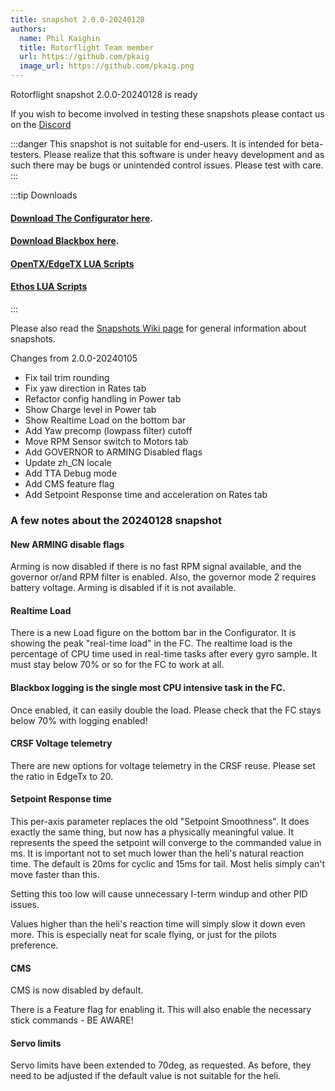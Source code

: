 ```yaml
---
title: snapshot 2.0.0-20240128
authors:
  name: Phil Kaighin
  title: Rotorflight Team member
  url: https://github.com/pkaig
  image_url: https://github.com/pkaig.png
---
```


Rotorflight snapshot 2.0.0-20240128 is ready

 If you wish to become involved in testing these snapshots please contact us on the [Discord](https://discord.gg/6QUySXdEvd)

:::danger
This snapshot is not suitable for end-users. It is intended for beta-testers. Please realize that this software is under heavy development and as such there may be bugs or unintended control issues. Please test with care.
:::


:::tip Downloads 
#### [Download The Configurator here](https://github.com/rotorflight/rotorflight-configurator/releases/tag/snapshot%2F2.0.0-20240128).  
#### [Download Blackbox here](https://github.com/rotorflight/rotorflight-blackbox/releases/tag/snapshot%2F2.0.0-20240128).  
#### [OpenTX/EdgeTX LUA Scripts](https://github.com/rotorflight/rotorflight-lua-scripts/releases/tag/snapshot%2F2.0.0-20240128)  
#### [Ethos LUA Scripts](https://github.com/rotorflight/rotorflight-lua-ethos/releases/tag/snapshot%2F2.0.0-20240128)
:::

Please also read the [Snapshots Wiki page](https://github.com/rotorflight/rotorflight/wiki/Snapshots) for general information about snapshots.


Changes from 2.0.0-20240105

* Fix tail trim rounding
* Fix yaw direction in Rates tab
* Refactor config handling in Power tab
* Show Charge level in Power tab
* Show Realtime Load on the bottom bar
* Add Yaw precomp (lowpass filter) cutoff
* Move RPM Sensor switch to Motors tab
* Add GOVERNOR to ARMING Disabled flags
* Update zh_CN locale
* Add TTA Debug mode
* Add CMS feature flag
* Add Setpoint Response time and acceleration on Rates tab


### A few notes about the 20240128 snapshot

#### New ARMING disable flags
Arming is now disabled if there is no fast RPM signal available, and the governor or/and RPM filter is enabled.
Also, the governor mode 2 requires battery voltage. Arming is disabled if it is not available.

#### Realtime Load
There is a new Load figure on the bottom bar in the Configurator.
It is showing the peak "real-time load" in the FC.
The realtime load is the percentage of CPU time used in real-time tasks after every gyro sample.
It must stay below 70% or so for the FC to work at all.

#### Blackbox logging is the single most CPU intensive task in the FC.
Once enabled, it can easily double the load.
Please check that the FC stays below 70% with logging enabled!

#### CRSF Voltage telemetry
There are new options for voltage telemetry in the CRSF reuse.
Please set the ratio in EdgeTx to 20.

#### Setpoint Response time
This per-axis parameter replaces the old "Setpoint Smoothness".
It does exactly the same thing, but now has a physically meaningful value.
It represents the speed the setpoint will converge to the commanded value in ms.
It is important not to set much lower than the heli's natural reaction time.
The default is 20ms for cyclic and 15ms for tail. Most helis simply can't move faster than this.

Setting this too low will cause unnecessary I-term windup and other PID issues.

Values higher than the heli's reaction time will simply slow it down even more.
This is especially neat for scale flying, or just for the pilots preference.

#### CMS
CMS is now disabled by default.

There is a Feature flag for enabling it. This will also enable the necessary stick commands - BE AWARE!

#### Servo limits
Servo limits have been extended to 70deg, as requested.
As before, they need to be adjusted if the default value is not suitable for the heli. 